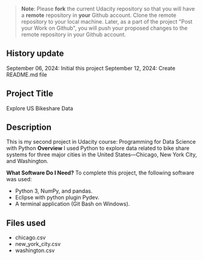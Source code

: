 >**Note**: Please **fork** the current Udacity repository so that you will have a **remote** repository in **your** Github account. Clone the remote repository to your local machine. Later, as a part of the project "Post your Work on Github", you will push your proposed changes to the remote repository in your Github account.

## History update
September 06, 2024: Initial this project
September 12, 2024: Create README.md file

## Project Title
Explore US Bikeshare Data

## Description
This is my second project in Udacity course: Programming for Data Science with Python
**Overview**
I used Python to explore data related to bike share systems for three major cities in the United States—Chicago, New York City, and Washington.

**What Software Do I Need?**
To complete this project, the following software was used:
* Python 3, NumPy, and pandas.
* Eclipse with python plugin Pydev.
* A terminal application (Git Bash on Windows).

## Files used
* chicago.csv
* new_york_city.csv
* washington.csv
